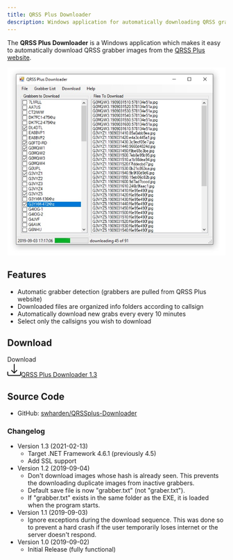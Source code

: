 ```yaml
---
title: QRSS Plus Downloader
description: Windows application for automatically downloading QRSS grabber images from the QRSS Plus website
---
```


The **QRSS Plus Downloader** is a Windows application which makes it easy to automatically download QRSS grabber images from the [QRSS Plus website](http://swharden.com/qrss/plus/).

![](screenshot.jpg)

## Features
* Automatic grabber detection (grabbers are pulled from QRSS Plus website)
* Downloaded files are organized info folders according to callsign
* Automatically download new grabs every every 10 minutes
* Select only the callsigns you wish to download

## Download

<div class="m-4 text-center">
  <div class="display-6">Download</div>
	<a class="btn btn-primary btn-lg" href="downloads/QrssPlusDownloader-1.3.zip">
		<svg xmlns="http://www.w3.org/2000/svg" width="32" height="32" fill="currentColor" class="bi bi-exclamation-circle me-3" viewBox="0 0 16 16">
		<path d="M.5 9.9a.5.5 0 0 1 .5.5v2.5a1 1 0 0 0 1 1h12a1 1 0 0 0 1-1v-2.5a.5.5 0 0 1 1 0v2.5a2 2 0 0 1-2 2H2a2 2 0 0 1-2-2v-2.5a.5.5 0 0 1 .5-.5z"></path>
		<path d="M7.646 11.854a.5.5 0 0 0 .708 0l3-3a.5.5 0 0 0-.708-.708L8.5 10.293V1.5a.5.5 0 0 0-1 0v8.793L5.354 8.146a.5.5 0 1 0-.708.708l3 3z"></path>
		</svg>QRSS Plus Downloader 1.3
	</a>
  </div>
</div>

## Source Code

* GitHub: [swharden/QRSSplus-Downloader](https://github.com/swharden/QRSSplus-Downloader)

### Changelog

* Version 1.3 (2021-02-13)
  * Target .NET Framework 4.6.1 (previously 4.5)
  * Add SSL support
* Version 1.2 (2019-09-04)
  * Don't download images whose hash is already seen. This prevents the downloading duplicate images from inactive grabbers.
  * Default save file is now "grabber.txt" (not "graber.txt").
  * If "grabber.txt" exists in the same folder as the EXE, it is loaded when the program starts.
* Version 1.1 (2019-09-03)
  * Ignore exceptions during the download sequence. This was done so to prevent a hard crash if the user temporarily loses internet or the server doesn't respond.
* Version 1.0 (2019-09-02)
  * Initial Release (fully functional)
